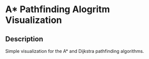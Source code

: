 # A\* Pathfinding Alogritm Visualization

## Description

Simple visualization for the A* and Dijkstra pathfinding algorithms.
